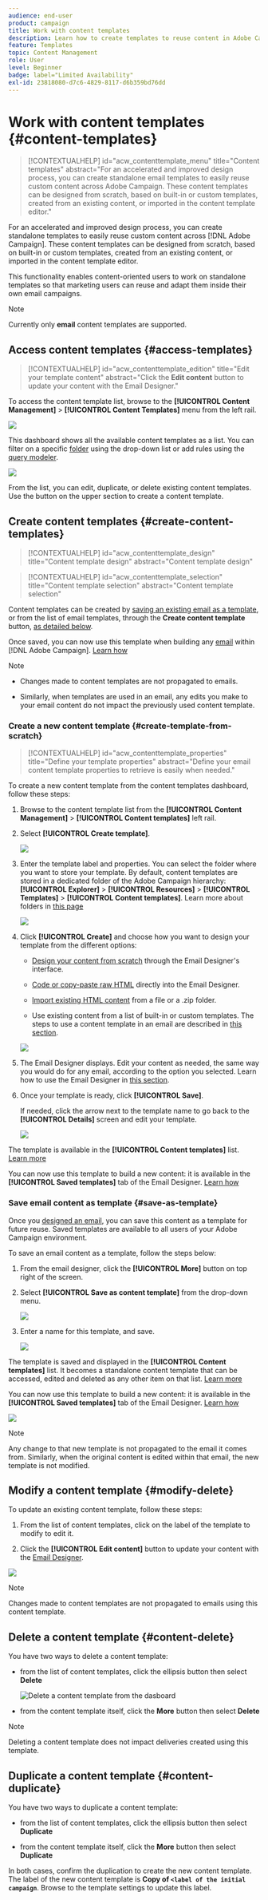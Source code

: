 ```yaml
---
audience: end-user
product: campaign
title: Work with content templates
description: Learn how to create templates to reuse content in Adobe Campaign emails
feature: Templates
topic: Content Management
role: User
level: Beginner
badge: label="Limited Availability"
exl-id: 23818080-d7c6-4829-8117-d6b359bd76dd
---
```

# Work with content templates {#content-templates}

>[!CONTEXTUALHELP]
>id="acw_contenttemplate_menu"
>title="Content templates"
>abstract="For an accelerated and improved design process, you can create standalone email templates to easily reuse custom content across Adobe Campaign. These content templates can be designed from scratch, based on built-in or custom templates, created from an existing content, or imported in the content template editor."
 
For an accelerated and improved design process, you can create standalone templates to easily reuse custom content across [!DNL Adobe Campaign]. These content templates can be designed from scratch, based on built-in or custom templates, created from an existing content, or imported in the content template editor.

This functionality enables content-oriented users to work on standalone templates so that marketing users can reuse and adapt them inside their own email campaigns.

>[!NOTE]
>
>Currently only **email** content templates are supported.

## Access content templates {#access-templates}

>[!CONTEXTUALHELP]
>id="acw_contenttemplate_edition"
>title="Edit your template content"
>abstract="Click the **Edit content** button to update your content with the Email Designer."

To access the content template list, browse to the **[!UICONTROL Content Management]** > **[!UICONTROL Content Templates]** menu from the left rail.

![](assets/content-template-list.png)

This dashboard shows all the available content templates as a list. You can filter on a specific [folder](../get-started/permissions.md#folders) using the drop-down list or add rules using the [query modeler](../query/query-modeler-overview.md).

![](assets/content-template-list-filters.png)

From the list, you can edit, duplicate, or delete existing content templates. Use the button on the upper section to create a content template.


## Create content templates {#create-content-templates}

>[!CONTEXTUALHELP]
>id="acw_contenttemplate_design"
>title="Content template design"
>abstract="Content template design"

>[!CONTEXTUALHELP]
>id="acw_contenttemplate_selection"
>title="Content template selection"
>abstract="Content template selection"

Content templates can be created by [saving an existing email as a template](#save-as-template), or from the list of email templates, through the **Create content template** button, [as detailed below](#create-template-from-scratch).

Once saved, you can now use this template when building any [email](../email/create-email.md) within [!DNL Adobe Campaign]. [Learn how](use-email-templates.md)

>[!NOTE]
>
>* Changes made to content templates are not propagated to emails.
>
>* Similarly, when templates are used in an email, any edits you make to your email content do not impact the previously used content template.

### Create a new content template {#create-template-from-scratch}

>[!CONTEXTUALHELP]
>id="acw_contenttemplate_properties"
>title="Define your template properties"
>abstract="Define your email content template properties to retrieve is easily when needed."

To create a new content template from the content templates dashboard, follow these steps:

1. Browse to the content template list from the **[!UICONTROL Content Management]** > **[!UICONTROL Content templates]** left rail.

1. Select **[!UICONTROL Create template]**.

    ![](assets/content-template-create.png)

1. Enter the template label and properties. You can select the folder where you want to store your template. By default, content templates are stored in a dedicated folder of the Adobe Campaign hierarchy: **[!UICONTROL Explorer]** > **[!UICONTROL Resources]** > **[!UICONTROL Templates]** > **[!UICONTROL Content templates]**. Learn more about folders in [this page](../get-started/permissions.md#folders)

    ![](assets/content-template-details.png)

1. Click **[!UICONTROL Create]** and choose how you want to design your template from the different options:

    * [Design your content from scratch](create-email-content.md) through the Email Designer's interface.

    * [Code or copy-paste raw HTML](code-content.md) directly into the Email Designer.

    * [Import existing HTML content](existing-content.md) from a file or a .zip folder.

    * Use existing content from a list of built-in or custom templates. The steps to use a content template in an email are described in [this section](use-email-templates.md).

    ![](assets/email_designer-templates.png)

1. The Email Designer displays. Edit your content as needed, the same way you would do for any email, according to the option you selected. Learn how to use the Email Designer in [this section](get-started-email-designer.md).

    <!--You can test your content if needed. [Learn how](#test-template)-->

1. Once your template is ready, click **[!UICONTROL Save]**.

    If needed, click the arrow next to the template name to go back to the **[!UICONTROL Details]** screen and edit your template.

    ![](assets/content-template-save-back.png)

The template is available in the **[!UICONTROL Content templates]** list. [Learn more](#access-templates)

You can now use this template to build a new content: it is available in the **[!UICONTROL Saved templates]** tab of the Email Designer. [Learn how](use-email-templates.md)

### Save email content as template {#save-as-template}

Once you [designed an email](create-email-content.md), you can save this content as a template for future reuse. Saved templates are available to all users of your Adobe Campaign environment.

To save an email content as a template, follow the steps below:

1. From the email designer, click the **[!UICONTROL More]** button on top right of the screen.

1. Select **[!UICONTROL Save as content template]** from the drop-down menu.

    ![](assets/email_designer-save-template.png)

1. Enter a name for this template, and save.

    ![](assets/email_designer-template-name.png)

The template is saved and displayed in the **[!UICONTROL Content templates]** list. It becomes a standalone content template that can be accessed, edited and deleted as any other item on that list. [Learn more](#access-manage-templates)

You can now use this template to build a new content: it is available in the **[!UICONTROL Saved templates]** tab of the Email Designer. [Learn how](use-email-templates.md)

![](assets/email_designer-saved-template.png)


>[!NOTE]
>
>Any change to that new template is not propagated to the email it comes from. Similarly, when the original content is edited within that email, the new template is not modified.

<!--

Test your content template {#test-template}

You can test the rendering of any email content template, whether created from scratch or from an email. To do so, follow the steps below.

1. Access the content template list.

1. Click **[!UICONTROL Edit content]** from the **[!UICONTROL Template properties]**.

1. Click **[!UICONTROL Simulate Content]** and select a test profile to check your email rendering. You can choose the desktop or mobile view.

1. You can send a proof to test your content and have it approved by some internal users before using it. To do so, click the **[!UICONTROL Send proof]** button and follow the steps described in .

-->


## Modify a content template {#modify-delete}

To update an existing content template, follow these steps:

1. From the list of content templates, click on the label of the template to modify to edit it. 

1. Click the **[!UICONTROL Edit content]** button to update your content with the [Email Designer](get-started-email-designer.md).

![](assets/content-template-edition.png)

>[!NOTE]
>
>Changes made to content templates are not propagated to emails using this content template.

## Delete a content template {#content-delete}

You have two ways to delete a content template:

* from the list of content templates, click the ellipsis button then select **Delete**

    ![Delete a content template from the dasboard](assets/content-template-list-delete.png)
    
* from the content template itself, click the **More** button then select **Delete**


>[!NOTE]
>
>Deleting a content template does not impact deliveries created using this template.


## Duplicate a content template {#content-duplicate}

You have two ways to duplicate a content template:

* from the list of content templates, click the ellipsis button then select **Duplicate**
    
* from the content template itself, click the **More** button then select **Duplicate**

In both cases, confirm the duplication to create the new content template. The label of the new content template is **Copy of `<label of the initial campaign`**. Browse to the template settings to update this label.
    